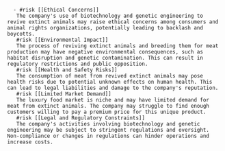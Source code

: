       - #risk [[Ethical Concerns]]
       The company's use of biotechnology and genetic engineering to revive extinct animals may raise ethical concerns among consumers and animal rights organizations, potentially leading to backlash and boycotts.
       #risk [[Environmental Impact]]
       The process of reviving extinct animals and breeding them for meat production may have negative environmental consequences, such as habitat disruption and genetic contamination. This can result in regulatory restrictions and public opposition.
       #risk [[Health and Safety Risks]]
       The consumption of meat from revived extinct animals may pose health risks due to potential unknown effects on human health. This can lead to legal liabilities and damage to the company's reputation.
       #risk [[Limited Market Demand]]
       The luxury food market is niche and may have limited demand for meat from extinct animals. The company may struggle to find enough customers willing to pay a premium price for this unique product.
       #risk [[Legal and Regulatory Constraints]]
       The company's activities involving biotechnology and genetic engineering may be subject to stringent regulations and oversight. Non-compliance or changes in regulations can hinder operations and increase costs.


